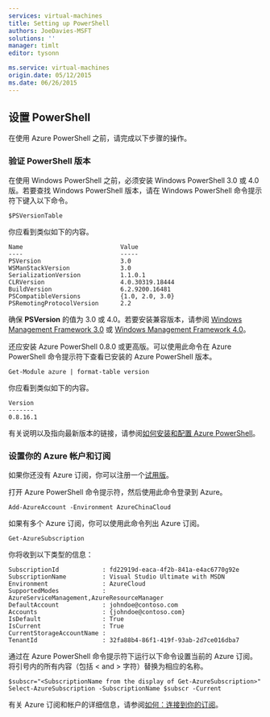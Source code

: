```yaml
---
services: virtual-machines
title: Setting up PowerShell
authors: JoeDavies-MSFT
solutions: ''
manager: timlt
editor: tysonn

ms.service: virtual-machines
origin.date: 05/12/2015
ms.date: 06/26/2015
---
```


## 设置 PowerShell

在使用 Azure PowerShell 之前，请完成以下步骤的操作。

### 验证 PowerShell 版本

在使用 Windows PowerShell 之前，必须安装 Windows PowerShell 3.0 或 4.0 版。若要查找 Windows PowerShell 版本，请在 Windows PowerShell 命令提示符下键入以下命令。

```
$PSVersionTable
```

你应看到类似如下的内容。

```
Name                           Value
----                           -----
PSVersion                      3.0
WSManStackVersion              3.0
SerializationVersion           1.1.0.1
CLRVersion                     4.0.30319.18444
BuildVersion                   6.2.9200.16481
PSCompatibleVersions           {1.0, 2.0, 3.0}
PSRemotingProtocolVersion      2.2
```

确保 **PSVersion** 的值为 3.0 或 4.0。若要安装兼容版本，请参阅 [Windows Management Framework 3.0](http://www.microsoft.com/download/details.aspx?id=34595) 或 [Windows Management Framework 4.0](http://www.microsoft.com/zh-CN/download/details.aspx?id=40855)。

还应安装 Azure PowerShell 0.8.0 或更高版。可以使用此命令在 Azure PowerShell 命令提示符下查看已安装的 Azure PowerShell 版本。

```
Get-Module azure | format-table version
```

你应看到类似如下的内容。

```
Version
-------
0.8.16.1
```

有关说明以及指向最新版本的链接，请参阅[如何安装和配置 Azure PowerShell](../articles/powershell-install-configure.md)。

### 设置你的 Azure 帐户和订阅

如果你还没有 Azure 订阅，你可以注册一个[试用版](https://www.azure.cn/pricing/1rmb-trial/)。

打开 Azure PowerShell 命令提示符，然后使用此命令登录到 Azure。

```
Add-AzureAccount -Environment AzureChinaCloud
```

如果有多个 Azure 订阅，你可以使用此命令列出 Azure 订阅。

```
Get-AzureSubscription
```

你将收到以下类型的信息：

```
SubscriptionId            : fd22919d-eaca-4f2b-841a-e4ac6770g92e
SubscriptionName          : Visual Studio Ultimate with MSDN
Environment               : AzureCloud
SupportedModes            : AzureServiceManagement,AzureResourceManager
DefaultAccount            : johndoe@contoso.com
Accounts                  : {johndoe@contoso.com}
IsDefault                 : True
IsCurrent                 : True
CurrentStorageAccountName : 
TenantId                  : 32fa88b4-86f1-419f-93ab-2d7ce016dba7
```

通过在 Azure PowerShell 命令提示符下运行以下命令设置当前的 Azure 订阅。将引号内的所有内容（包括 < and > 字符）替换为相应的名称。

```
$subscr="<SubscriptionName from the display of Get-AzureSubscription>"
Select-AzureSubscription -SubscriptionName $subscr -Current	
```

有关 Azure 订阅和帐户的详细信息，请参阅[如何：连接到你的订阅](../articles/powershell-install-configure.md#Connect)。

<!---HONumber=61-->